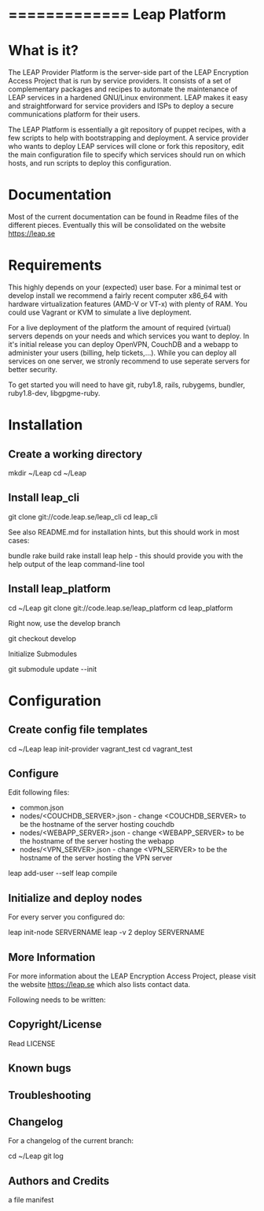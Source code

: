 =============
Leap Platform
=============

What is it?
===========

The LEAP Provider Platform is the server-side part of the LEAP Encryption Access Project that is run by service providers. It consists of a set of complementary packages and recipes to automate the maintenance of LEAP services in a hardened GNU/Linux environment. LEAP makes it easy and straightforward for service providers and ISPs to deploy a secure communications platform for their users.

The LEAP Platform is essentially a git repository of puppet recipes, with a few scripts to help with bootstrapping and deployment. A service provider who wants to deploy LEAP services will clone or fork this repository, edit the main configuration file to specify which services should run on which hosts, and run scripts to deploy this configuration.

Documentation
=============

Most of the current documentation can be found in Readme files of the different pieces. Eventually this will be consolidated on the website https://leap.se

Requirements
============

This highly depends on your (expected) user base. 
For a minimal test or develop install we recommend a fairly recent computer x86_64 with hardware virtualization features (AMD-V or VT-x) with plenty of RAM. You could use Vagrant or KVM to simulate a live deployment.

For a live deployment of the platform the amount of required (virtual) servers depends on your needs and which services you want to deploy. 
In it's initial release you can deploy OpenVPN, CouchDB and a webapp to administer your users (billing, help tickets,...).
While you can deploy all services on one server, we stronly recommend to use seperate servers for better security.

To get started you will need to have git, ruby1.8, rails, rubygems, bundler, ruby1.8-dev, libgpgme-ruby. 


Installation
============

Create a working directory
--------------------------

  mkdir ~/Leap
  cd ~/Leap 

Install leap_cli
----------------

  git clone git://code.leap.se/leap_cli
  cd leap_cli

See also README.md for installation hints, but this should work in most cases:

  bundle
  rake build
  rake install
  leap help - this should provide you with the help output of the leap command-line tool

Install leap_platform
---------------------

  cd ~/Leap
  git clone git://code.leap.se/leap_platform
  cd leap_platform
  
Right now, use the develop branch

  git checkout develop

Initialize Submodules

  git submodule update --init

Configuration
=============

Create config file templates 
----------------------------

  cd ~/Leap
  leap init-provider vagrant_test
  cd vagrant_test

Configure 
---------

Edit following files: 
  
  * common.json
  * nodes/<COUCHDB_SERVER>.json - change <COUCHDB_SERVER> to be the hostname of the server hosting couchdb
  * nodes/<WEBAPP_SERVER>.json  - change <WEBAPP_SERVER> to be the hostname of the server hosting the webapp
  * nodes/<VPN_SERVER>.json     - change <VPN_SERVER> to be the hostname of the server hosting the VPN server
 
  leap add-user --self
  leap compile

Initialize and deploy nodes
---------------------------

For every server you configured do:
  
  leap init-node SERVERNAME
  leap -v 2 deploy SERVERNAME

More Information
----------------
For more information about the LEAP Encryption Access Project, please visit the website https://leap.se which also lists contact data.


Following needs to be written:

Copyright/License
-----------------

Read LICENSE

Known bugs
----------

Troubleshooting
---------------

Changelog
---------

For a changelog of the current branch:

  cd ~/Leap
  git log 

Authors and Credits
------------------

a file manifest

